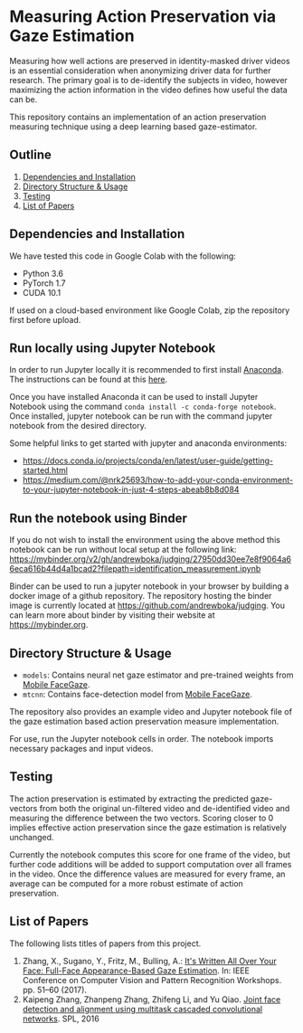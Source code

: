 # Measuring Action Preservation via Gaze Estimation

Measuring how well actions are preserved in identity-masked driver videos is an essential consideration when anonymizing driver data for further research. The primary goal is to de-identify the subjects in video, however maximizing the action information in the video defines how useful the data can be.

This repository contains an implementation of an action preservation measuring technique using a deep learning based gaze-estimator. 

## Outline

1. [Dependencies and Installation](#Dependencies-and-Installation)
2. [Directory Structure & Usage](#directory-structure--usage)
3. [Testing](#testing)
4. [List of Papers](#list-of-papers)


## Dependencies and Installation


We have tested this code in Google Colab with the following:
* Python 3.6
* PyTorch 1.7
* CUDA 10.1

If used on a cloud-based environment like Google Colab, zip the repository first before upload.

## Run locally using Jupyter Notebook

In order to run Jupyter locally it is recommended to first install [Anaconda](https://www.anaconda.com/). The instructions can be found at this [here]( https://docs.anaconda.com/anaconda/install/windows/). 

Once you have installed Anaconda it can be used to install Jupyter Notebook using the command `conda install -c conda-forge notebook`. Once installed, jupyter notebook can be run with the command jupyter notebook from the desired directory.

Some helpful links to get started with jupyter and anaconda environments: 
- https://docs.conda.io/projects/conda/en/latest/user-guide/getting-started.html
- https://medium.com/@nrk25693/how-to-add-your-conda-environment-to-your-jupyter-notebook-in-just-4-steps-abeab8b8d084

## Run the notebook using Binder

If you do not wish to install the environment using the above method this notebook can be run without local setup at the following link: https://mybinder.org/v2/gh/andrewboka/judging/27950dd30ee7e8f9064a66eca616b44d4a1bcad2?filepath=identification_measurement.ipynb

Binder can be used to run a jupyter notebook in your browser by building a docker image of a github repository. The repository hosting the binder image is currently located at https://github.com/andrewboka/judging. You can learn more about binder by visiting their website at https://mybinder.org.



## Directory Structure & Usage

* `models`: Contains neural net gaze estimator and pre-trained weights from [Mobile FaceGaze](https://github.com/glefundes/mobile-face-gaze).
* `mtcnn`: Contains face-detection model from [Mobile FaceGaze](https://github.com/glefundes/mobile-face-gaze).

The repository also provides an example video and Jupyter notebook file of the gaze estimation based action preservation measure implementation. 

For use, run the Jupyter notebook cells in order. The notebook imports necessary packages and input videos. 
## Testing

The action preservation is estimated by extracting the predicted gaze-vectors from both the original un-filtered video and de-identified video and measuring the difference between the two vectors. Scoring closer to 0 implies effective action preservation since the gaze estimation is relatively unchanged. 

Currently the notebook computes this score for one frame of the video, but further code additions will be added to support computation over all frames in the video. Once the difference values are measured for every frame, an average can be computed for a more robust estimate of action preservation.

## List of Papers

The following lists titles of papers from this project.
1. Zhang, X., Sugano, Y., Fritz, M., Bulling, A.: [It's Written All Over Your
Face: Full-Face Appearance-Based Gaze Estimation](https://openaccess.thecvf.com/content_cvpr_2017_workshops/w41/html/Bulling_Its_Written_All_CVPR_2017_paper.html). In: IEEE Conference
on Computer Vision and Pattern Recognition Workshops. pp. 51–60 (2017).
2.  Kaipeng Zhang, Zhanpeng Zhang, Zhifeng Li, and Yu Qiao.
[Joint face detection and alignment using multitask cascaded
convolutional networks](https://arxiv.org/abs/1604.02878). SPL, 2016

